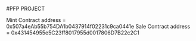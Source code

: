 #PFP PROJECT

Mint Contract address = 0x507a4eAb55b754DA1b0437914f02231c9ca0441e
Sale Contract address = 0x431454955e5C23ff8017955d0017806D7B22c2C1
